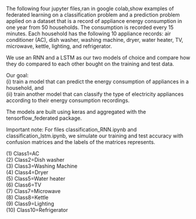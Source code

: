 The following four jupyter files,ran in google colab,show examples of federated learning on a classification problem and a prediction problem applied on a dataset that is a record of appliance energy consumption in one year from 50 households. The consumption is recorded every 15 minutes. Each household has the following 10 appliance
records: air conditioner (AC), dish washer, washing machine, dryer, water heater, TV,
microwave, kettle, lighting, and refrigerator.  

We use an RNN and a LSTM as our two models of choice and compare how they do compared to each other bought on the training and test data.  

Our goal:  
(i) train a model that can predict the energy consumption of appliances in a household, and  
(ii) train another model that can classify the type of electricity appliances according to their energy consumption recordings.  

The models are built using keras and aggregated with the tensorflow_federated package.  


Important note: For files classification_RNN.ipynb and classification_lstm.ipynb, we simulate our training and test accuracy with confusion matrices and the labels of the matrices represents.  

(1) Class1=AC  
(2) Class2=Dish washer  
(3) Class3=Washing Machine	  
(4) Class4=Dryer  
(5) Class5=Water heater  
(6) Class6=TV	 
(7) Class7=Microwave  
(8) Class8=Kettle  
(9) Class9=Lighting  
(10) Class10=Refrigerator  
